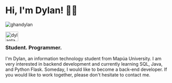 <h1 align="left">Hi, I'm Dylan! 🙋‍♂️</h1>
<p align="left"> <img src="https://komarev.com/ghpvc/?username=ghandylan&label=Profile%20views&color=0e75b6&style=flat" alt="ghandylan" /> </p>
<a href="https://linkedin.com/in/dylantayag" target="blank"><img align="left" src="https://raw.githubusercontent.com/rahuldkjain/github-profile-readme-generator/master/src/images/icons/Social/linked-in-alt.svg" alt="dylantayag" height="30" width="40" /></a>
<br>
<h3 align="left">Student. Programmer.</h3>

<p align="left">I'm Dylan, an information technology student from Mapúa University. I am very interested in backend development and currently learning SQL, Java, and Python Flask. Someday, I would like to become a back-end developer. If you would like to work together, please don't hesitate to contact me.</p>
</p>
